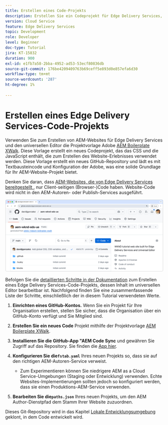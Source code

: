 ```yaml
---
title: Erstellen eines Code-Projekts
description: Erstellen Sie ein Codeprojekt für Edge Delivery Services, das mit dem universellen Editor bearbeitet werden kann.
version: Cloud Service
feature: Edge Delivery Services
topic: Development
role: Developer
level: Beginner
doc-type: Tutorial
jira: KT-15832
duration: 900
exl-id: e1fb7a58-2bba-4952-ad53-53ecf80836db
source-git-commit: 176be4209409763b69ceff5e893d0e857efa6d30
workflow-type: tm+mt
source-wordcount: '287'
ht-degree: 1%

---
```


# Erstellen eines Edge Delivery Services-Code-Projekts

Verwenden Sie zum Erstellen von AEM-Websites für Edge Delivery Services und den universellen Editor die Projektvorlage Adobe [AEM Boilerplate XWalk](https://github.com/adobe-rnd/aem-boilerplate-xwalk). Diese Vorlage erstellt ein neues Codeprojekt, das das CSS und die JavaScript enthält, die zum Erstellen des Website-Erlebnisses verwendet werden. Diese Vorlage erstellt ein neues GitHub-Repository und lädt es mit Textbausteincode und Konfiguration der Adobe, was eine solide Grundlage für Ihr AEM-Website-Projekt bietet.

Denken Sie daran, dass [AEM-Websites, die von Edge Delivery Services bereitgestellt ](https://experienceleague.adobe.com/en/docs/experience-manager-learn/sites/edge-delivery-services/overview), nur Client-seitigen (Browser-)Code haben. Website-Code wird nicht in den AEM-Autoren- oder Publish-Services ausgeführt.

![Neues Edge Delivery Services-Projekt](./assets/1-new-project/new-project.png)

Befolgen Sie die [detaillierten Schritte in der Dokumentation](https://experienceleague.adobe.com/en/docs/experience-manager-cloud-service/content/edge-delivery/wysiwyg-authoring/edge-dev-getting-started#create-github-project) zum Erstellen eines Edge Delivery Services-Code-Projekts, dessen Inhalt im universellen Editor bearbeitbar ist.  Nachfolgend finden Sie eine zusammenfassende Liste der Schritte, einschließlich der in diesem Tutorial verwendeten Werte.

1. **Einrichten eines GitHub-Kontos.** Wenn Sie ein Projekt für Ihre Organisation erstellen, stellen Sie sicher, dass die Organisation über ein GitHub-Konto verfügt und Sie Mitglied sind.
2. **Erstellen Sie ein neues Code** Projekt mithilfe der Projektvorlage [AEM Boilerplate XWalk](https://github.com/adobe-rnd/aem-boilerplate-xwalk).
3. **Installieren Sie die GitHub-App &quot;AEM Code Sync** und gewähren Sie Zugriff auf das Repository. Sie finden die [App hier](https://github.com/apps/aem-code-sync).
4. **Konfigurieren Sie die`fstab.yaml`** Ihres neuen Projekts so, dass sie auf den richtigen AEM-Autoren-Service verweist.

   * Zum Experimentieren können Sie niedrigere AEM as a Cloud Service-Umgebungen (Staging oder Entwicklung) verwenden. Echte Websites-Implementierungen sollten jedoch so konfiguriert werden, dass sie einen Produktions-AEM-Service verwenden.

5. **Bearbeiten Sie die`paths.json`** Ihres neuen Projekts, um den AEM Author-Dienstpfad dem Stamm Ihrer Website zuzuordnen.

Dieses Git-Repository wird in das Kapitel [Lokale Entwicklungsumgebung](https://experienceleague.adobe.com/en/docs/experience-manager-learn/sites/edge-delivery-services/developing/universal-editor/3-local-development-environment) geklont, in dem Code entwickelt wird.
